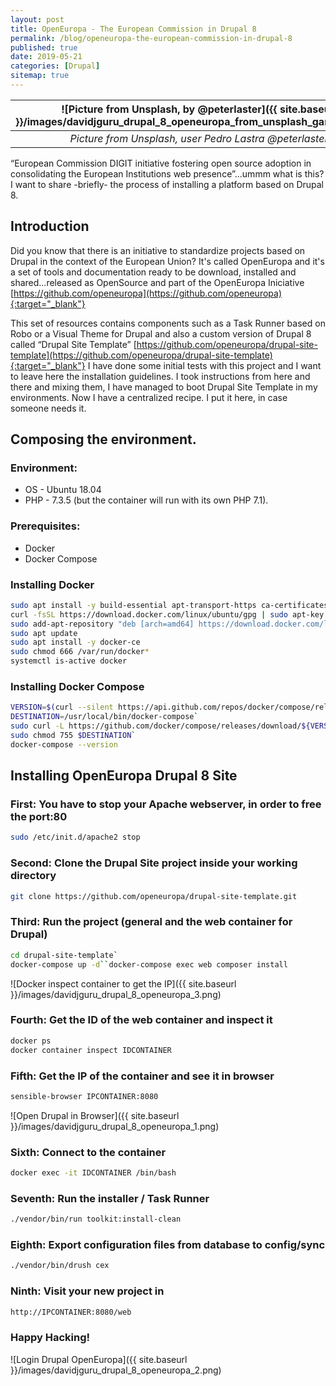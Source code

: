 ```yaml
---
layout: post
title: OpenEuropa - The European Commission in Drupal 8
permalink: /blog/openeuropa-the-european-commission-in-drupal-8
published: true
date: 2019-05-21
categories: [Drupal]
sitemap: true
---
```

| ![Picture from Unsplash, by @peterlaster]({{ site.baseurl }}/images/davidjguru_drupal_8_openeuropa_from_unsplash_gargoyle.jpeg) |
|:--:|
| *Picture from Unsplash, user Pedro Lastra @peterlaster* |



“European Commission DIGIT initiative fostering open source adoption in consolidating the European Institutions web presence”...ummm what is this? I want to share -briefly- the process of installing a platform based on Drupal 8.
<!--more-->

## Introduction
Did you know that there is an initiative to standardize projects based on Drupal in the context of the European Union? It's called OpenEuropa and it's a set of tools and documentation ready to be download, installed and shared...released as OpenSource and part of the OpenEuropa Iniciative
[https://github.com/openeuropa](https://github.com/openeuropa){:target="_blank"}

This set of resources contains components such as a Task Runner based on Robo or a Visual Theme for Drupal and also a custom version of Drupal 8 called “Drupal Site Template” [https://github.com/openeuropa/drupal-site-template](https://github.com/openeuropa/drupal-site-template){:target="_blank"}
I have done some initial tests with this project and I want to leave here the installation guidelines. I took instructions from here and there and mixing them, I have managed to boot Drupal Site Template in my environments. 
Now I have a centralized recipe. I put it here, in case someone needs it. 


## Composing the environment.

### **Environment:**

+ OS - Ubuntu 18.04
+ PHP - 7.3.5 (but the container will run with its own PHP 7.1). 

### **Prerequisites:**

+ Docker 
+ Docker Compose

### **Installing Docker**

```bash
sudo apt install -y build-essential apt-transport-https ca-certificates jq curl software-properties-common file
curl -fsSL https://download.docker.com/linux/ubuntu/gpg | sudo apt-key add -
sudo add-apt-repository "deb [arch=amd64] https://download.docker.com/linux/ubuntu $(lsb_release -cs) stable"
sudo apt update
sudo apt install -y docker-ce
sudo chmod 666 /var/run/docker*
systemctl is-active docker
```

### **Installing Docker Compose**

```bash
VERSION=$(curl --silent https://api.github.com/repos/docker/compose/releases/latest | jq .name -r)`
DESTINATION=/usr/local/bin/docker-compose`
sudo curl -L https://github.com/docker/compose/releases/download/${VERSION}/docker-compose-$(uname -s)-$(uname -m) -o $DESTINATION`
sudo chmod 755 $DESTINATION`
docker-compose --version
```
## Installing OpenEuropa Drupal 8 Site

### **First:** You have to stop your Apache webserver, in order to free the port:80 

```bash
sudo /etc/init.d/apache2 stop
```

### **Second:** Clone the Drupal Site project inside your working directory

```bash
git clone https://github.com/openeuropa/drupal-site-template.git
```

### **Third:** Run the project (general and the web container for Drupal)

```bash
cd drupal-site-template`
docker-compose up -d``docker-compose exec web composer install
```

![Docker inspect container to get the IP]({{ site.baseurl }}/images/davidjguru_drupal_8_openeuropa_3.png)


### **Fourth:** Get the ID of the web container and inspect it

```bash 
docker ps
docker container inspect IDCONTAINER
```


### **Fifth:** Get the IP of the container and see it in browser

```bash
sensible-browser IPCONTAINER:8080
```

![Open Drupal in Browser]({{ site.baseurl }}/images/davidjguru_drupal_8_openeuropa_1.png)

### **Sixth:** Connect to the container

```bash
docker exec -it IDCONTAINER /bin/bash 
```

### **Seventh:** Run the installer / Task Runner

```bash
./vendor/bin/run toolkit:install-clean
```

### **Eighth:** Export configuration files from database to config/sync

```bash
./vendor/bin/drush cex
```

### **Ninth:** Visit your new project in
```bash
http://IPCONTAINER:8080/web 
```

### **Happy Hacking!** 

![Login Drupal OpenEuropa]({{ site.baseurl }}/images/davidjguru_drupal_8_openeuropa_2.png)

